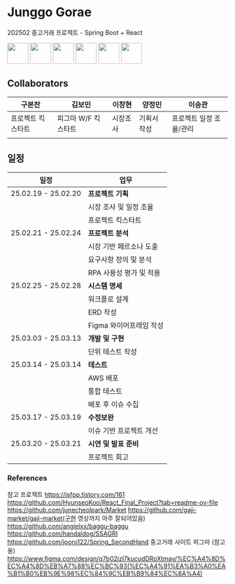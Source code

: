 # Junggo Gorae
202502 중고거래 프로젝트 - Spring Boot + React

<img style="height:3rem" src="https://img.shields.io/badge/mysql-4479A1?logo=mysql&logoColor=white">
<img style="height:3rem" src="https://img.shields.io/badge/springboot-6DB33F?logo=springboot&logoColor=white" >
<img style="height:3rem" src="https://img.shields.io/badge/react-61DAFB?logo=react&logoColor=black" >

<img style="height:3rem" src="https://img.shields.io/badge/github-181717?logo=github&logoColor=white">
<img style="height:3rem" src="https://img.shields.io/badge/git-F05032?logo=git&logoColor=white">
<img style="height:3rem" src="https://img.shields.io/badge/figma-F24E1E?logo=figma&logoColor=white">

## Collaborators
| 구본찬 | 김보민 | 이창현 | 양정민 | 이승관 |
| --- | --- | --- | --- | --- |
| 프로젝트 킥스타트 | 피그마 W/F 킥스타트 | 시장조사 | 기획서 작성 | 프로젝트 일정 조율/관리 |
| | | | |

## 일정
| 일정 | 업무 |
| --- | --- |
| 25.02.19 - 25.02.20 | **프로젝트 기획** |
| | 시장 조사 및 일정 조율 |
| | 프로젝트 킥스타트 |
| 25.02.21 - 25.02.24 | **프로젝트 분석** |
| | 시장 기반 페르소나 도출 |
| | 요구사항 정의 및 분석 |
| | RPA 사용성 평가 및 적용 |
| 25.02.25 - 25.02.28 | **시스템 명세** |
| | 워크플로 설계 |
| | ERD 작성 |
| | Figma 와이어프레임 작성 |
| 25.03.03 - 25.03.13 | **개발 및 구현** |
| | 단위 테스트 작성 |
| 25.03.14 - 25.03.14 | **테스트** |
| | AWS 배포 |
| | 통합 테스트 |
| | 배포 후 이슈 수집 |
| 25.03.17 - 25.03.19 | **수정보완** |
| | 이슈 기반 프로젝트 개선 |
| 25.03.20 - 25.03.21 | **시연 및 발표 준비** |
| | 프로젝트 회고 |


### References
참고 프로젝트
https://isfpp.tistory.com/161
https://github.com/HyunseoKoo/React_Final_Project?tab=readme-ov-file
https://github.com/junecheolpark/Market
https://github.com/gaji-market/gaji-market(구현 영상까지 아주 잘되어있음)
https://github.com/angielxx/baggu-baggu
https://github.com/handaldog/SSAGRI
https://github.com/jooro122/Spring_SecondHand
중고거래 사이트 피그마 (참고용)
https://www.figma.com/design/q7b02izl7kucudDRoXtmav/%EC%A4%8D%EC%A4%8D%EB%A7%88%EC%BC%93(%EC%A4%91%EA%B3%A0%EA%B1%B0%EB%9E%98%EC%84%9C%EB%B9%84%EC%8A%A4)







